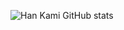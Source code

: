 ![Han Kami GitHub stats](https://github-readme-stats.vercel.app/api/wakatime?username=KingDaemonX&theme=codeSTACKr&show_icons=true&layout=compact)
